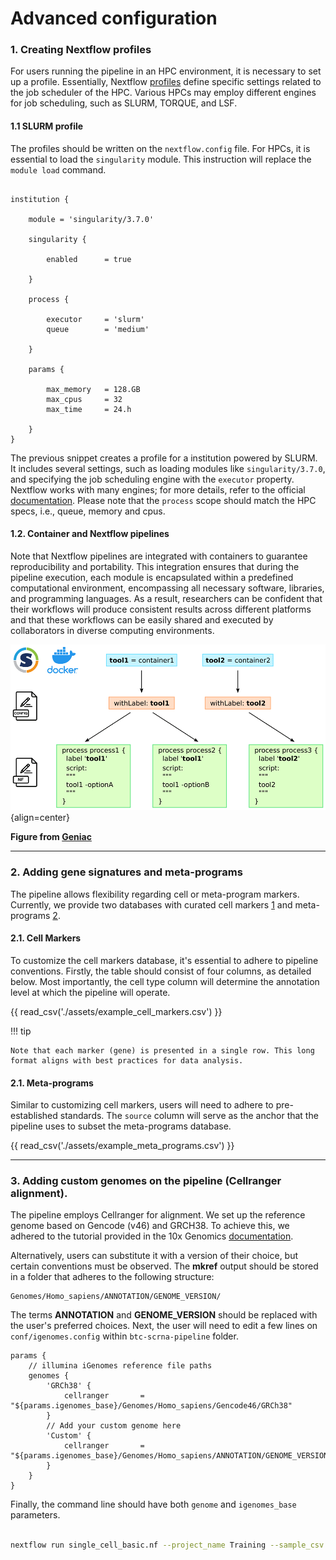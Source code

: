 # Advanced configuration

### 1. Creating Nextflow profiles

For users running the pipeline in an HPC environment, it is necessary to set up a profile. Essentially, Nextflow [profiles](https://www.nextflow.io/docs/latest/config.html#config-profiles) define specific settings related to the job scheduler of the HPC. Various HPCs may employ different engines for job scheduling, such as SLURM, TORQUE, and LSF. 

#### 1.1 SLURM profile

The profiles should be written on the `nextflow.config` file. For HPCs, it is essential to load the `singularity` module. This instruction will replace the `module load` command.

```{ .bash .copy }

institution {

    module = 'singularity/3.7.0'

    singularity {

        enabled      = true

    }

    process {

        executor     = 'slurm'
        queue        = 'medium'

    }

    params {

        max_memory   = 128.GB
        max_cpus     = 32
        max_time     = 24.h

    }
}

```

The previous snippet creates a profile for a institution powered by SLURM. It includes several settings, such as loading modules like `singularity/3.7.0`, and specifying the job scheduling engine with the `executor` property. Nextflow works with many engines; for more details, refer to the official [documentation](https://nf-co.re/docs/usage/tutorials/step_by_step_institutional_profile). Please note that the `process` scope should match the HPC specs, i.e., queue, memory and cpus.

#### 1.2. Container and Nextflow pipelines

Note that Nextflow pipelines are integrated with containers to guarantee reproducibility and portability. This integration ensures that during the pipeline execution, each module is encapsulated within a predefined computational environment, encompassing all necessary software, libraries, and programming languages. As a result, researchers can be confident that their workflows will produce consistent results across different platforms and that these workflows can be easily shared and executed by collaborators in diverse computing environments.

![Image caption](figures/schema-geniac-container.gif){align=center}

**Figure from [Geniac](https://open-research-europe.ec.europa.eu/articles/1-76)**

---

### 2. Adding gene signatures and meta-programs


The pipeline allows flexibility regarding cell or meta-program markers. Currently, we provide two databases with curated cell markers [1](https://github.com/break-through-cancer/btc-scrna-pipeline/blob/main/assets/cell_markers_database.csv) and meta-programs [2](https://github.com/break-through-cancer/btc-scrna-pipeline/blob/main/assets/meta_programs_database.csv).

#### 2.1. Cell Markers

To customize the cell markers database, it's essential to adhere to pipeline conventions. Firstly, the table should consist of four columns, as detailed below. Most importantly, the cell type column will determine the annotation level at which the pipeline will operate.

{{ read_csv('./assets/example_cell_markers.csv') }}

!!! tip

    Note that each marker (gene) is presented in a single row. This long format aligns with best practices for data analysis.

#### 2.1. Meta-programs

Similar to customizing cell markers, users will need to adhere to pre-established standards. The `source` column will serve as the anchor that the pipeline uses to subset the meta-programs database.

{{ read_csv('./assets/example_meta_programs.csv') }}

---

### 3. Adding custom genomes on the pipeline (Cellranger alignment).

The pipeline employs Cellranger for alignment. We set up the reference genome based on Gencode (v46) and GRCH38. To achieve this, we adhered to the tutorial provided in the 10x Genomics [documentation](https://support.10xgenomics.com/single-cell-gene-expression/software/release-notes/build#grch38_%23%7Bfiles.refdata_GRCh38.version%7D). 

Alternatively, users can substitute it with a version of their choice, but certain conventions must be observed. The **mkref** output should be stored in a folder that adheres to the following structure: 

```
Genomes/Homo_sapiens/ANNOTATION/GENOME_VERSION/
```

The terms **ANNOTATION** and **GENOME_VERSION** should be replaced with the user's preferred choices. Next, the user will need to edit a few lines on `conf/igenomes.config` within `btc-scrna-pipeline` folder. 

```
params {
    // illumina iGenomes reference file paths
    genomes {
        'GRCh38' {
            cellranger       = "${params.igenomes_base}/Genomes/Homo_sapiens/Gencode46/GRCh38"
        }
        // Add your custom genome here
        'Custom' {
            cellranger       = "${params.igenomes_base}/Genomes/Homo_sapiens/ANNOTATION/GENOME_VERSION"
        }
    }
}

```

Finally, the command line should have both `genome` and `igenomes_base` parameters.

```{.bash .copy}

nextflow run single_cell_basic.nf --project_name Training --sample_csv sample_table.csv --meta_data meta_data.csv --cancer_type Ovarian --genome Custom path/to/Genomes/Homo_sapiens/ANNOTATION/GENOME_VERSION" --igenomes_base -resume -profile seadragon

```